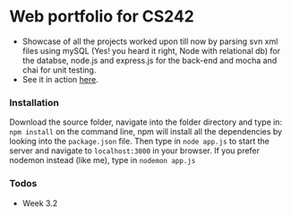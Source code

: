 # Web portfolio for CS242

- Showcase of all the projects worked upon till now by parsing svn xml files using mySQL (Yes! you heard it right, Node with relational db) for the databse, node.js and express.js for the back-end and mocha and chai for unit testing. 
- See it in action [here](https://cs242webportfolio.herokuapp.com).

### Installation
Download the source folder, navigate into the folder directory and type in: ```npm install``` on the command line, npm will install all the dependencies by looking into the ```package.json``` file. Then type in ```node app.js``` to start the server and navigate to ```localhost:3000``` in your browser.
If you prefer nodemon instead (like me), type in ```nodemon app.js```

### Todos

 - Week 3.2

